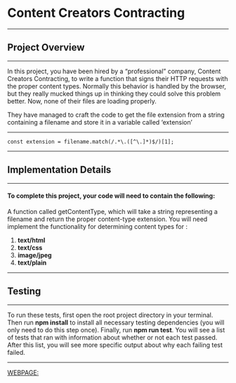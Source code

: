 # Content Creators Contracting

------------

## Project Overview

------------

In this project, you have been hired by a “professional” company, Content Creators Contracting, to write a function that signs their HTTP requests with the proper content types. Normally this behavior is handled by the browser, but they really mucked things up in thinking they could solve this problem better. Now, none of their files are loading properly.

They have managed to craft the code to get the file extension from a string containing a filename and store it in a variable called ‘extension’

------------
    const extension = filename.match(/.*\.([^\.]*)$/)[1];

------------
## Implementation Details

------------

#### To complete this project, your code will need to contain the following:

A function called getContentType, which will take a string representing a filename and return the proper content-type extension. You will need implement the functionality for determining content types for :

1. **text/html**
1. **text/css**
1. **image/jpeg**
1. **text/plain**

------------

## Testing

------------

To run these tests, first open the root project directory in your terminal. Then run **npm install** to install all necessary testing dependencies (you will only need to do this step once). Finally,  run **npm run test**. You will see a list of tests that ran with information about whether or not each test passed. After this list, you will see more specific output about why each failing test failed.

------------
[WEBPAGE:](https://s3.amazonaws.com/codecademy-content/programs/build-apis/projects/build-apis-project-0-content-creators/index.html)
 
